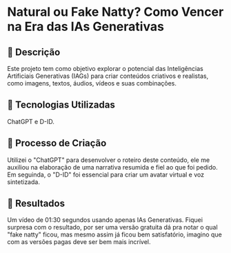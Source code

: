 # Natural ou Fake Natty? Como Vencer na Era das IAs Generativas

## 📒 Descrição
Este projeto tem como objetivo explorar o potencial das Inteligências Artificiais Generativas (IAGs) para criar conteúdos criativos e realistas, como imagens, textos, áudios, vídeos e suas combinações. 

## 🤖 Tecnologias Utilizadas
ChatGPT e D-ID.

## 🧐 Processo de Criação
Utilizei o "ChatGPT" para desenvolver o roteiro deste conteúdo, ele me auxiliou na elaboração de uma narrativa resumida e fiel ao que foi pedido. Em seguinda, o "D-ID" foi essencial para criar um avatar virtual e voz sintetizada.

## 🚀 Resultados
Um vídeo de 01:30 segundos usando apenas IAs Generativas. Fiquei surpresa com o resultado, por ser uma versão gratuita dá pra notar o qual "fake natty" ficou, mas mesmo assim já ficou bem satisfatório, imagino que com as versões pagas deve ser bem mais incrível.
